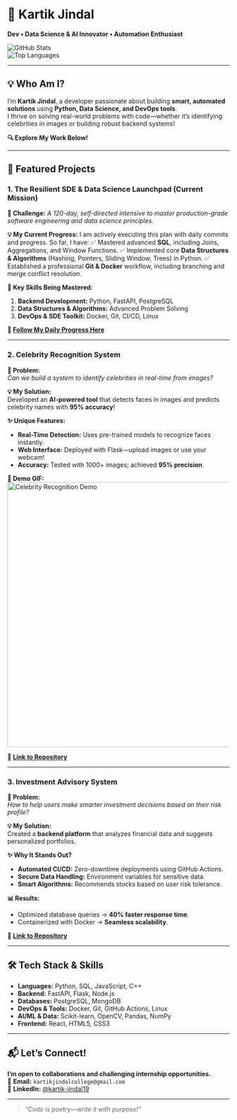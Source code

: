 # 👋 **Kartik Jindal**  
**Dev • Data Science & AI Innovator • Automation Enthusiast**  

![GitHub Stats](https://github-readme-stats.vercel.app/api?username=Kartik-jindal&show=prs=true&theme=radical)  
![Top Languages](https://github-readme-stats.vercel.app/api/top-langs?username=Kartik-jindal&layout=compact&theme=radical)  

---

## **💡 Who Am I?**  
I’m **Kartik Jindal**, a developer passionate about building **smart, automated solutions** using **Python, Data Science, and DevOps tools**.  
I thrive on solving real-world problems with code—whether it’s identifying celebrities in images or building robust backend systems!  

**🔍 Explore My Work Below!**  

---

## **🚀 Featured Projects**  

### **1. The Resilient SDE & Data Science Launchpad (Current Mission)**
**📌 Challenge:**
*A 120-day, self-directed intensive to master production-grade software engineering and data science principles.*

**💡 My Current Progress:**
I am actively executing this plan with daily commits and progress. So far, I have:
✅ Mastered advanced **SQL**, including Joins, Aggregations, and Window Functions.
✅ Implemented core **Data Structures & Algorithms** (Hashing, Pointers, Sliding Window, Trees) in Python.
✅ Established a professional **Git & Docker** workflow, including branching and merge conflict resolution.

**🔧 Key Skills Being Mastered:**
1.  **Backend Development:** Python, FastAPI, PostgreSQL
2.  **Data Structures & Algorithms:** Advanced Problem Solving
3.  **DevOps & SDE Toolkit:** Docker, Git, CI/CD, Linux

**🔗 [Follow My Daily Progress Here](https://github.com/Kartik-jindal/120_day_launchpad)**

---

### **2. Celebrity Recognition System**  
**📌 Problem:**  
*Can we build a system to identify celebrities in real-time from images?*  

**💡 My Solution:**  
Developed an **AI-powered tool** that detects faces in images and predicts celebrity names with **95% accuracy**!  

**✨ Unique Features:**  
- **Real-Time Detection:** Uses pre-trained models to recognize faces instantly.  
- **Web Interface:** Deployed with Flask—upload images or use your webcam!  
- **Accuracy:** Tested with 1000+ images; achieved **95% precision**.  

**📸 Demo GIF:**  
<img src="https://raw.githubusercontent.com/Kartik-jindal/Celebrity-Recognition/main/gif/demo.gif?raw=true" width="600" alt="Celebrity Recognition Demo">  

**🔗 [Link to Repository](https://github.com/Kartik-jindal/Celebrity-recognition-system)**  

---

### **3. Investment Advisory System**  
**📌 Problem:**  
*How to help users make smarter investment decisions based on their risk profile?*  

**💡 My Solution:**  
Created a **backend platform** that analyzes financial data and suggests personalized portfolios.  

**✨ Why It Stands Out?**  
- **Automated CI/CD:** Zero-downtime deployments using GitHub Actions.  
- **Secure Data Handling:** Environment variables for sensitive data.  
- **Smart Algorithms:** Recommends stocks based on user risk tolerance.  

**📊 Results:**  
- Optimized database queries → **40% faster response time**.  
- Containerized with Docker → **Seamless scalability**.  

**🔗 [Link to Repository](https://github.com/Kartik-jindal/Investment-Advisory-and-Portfolio-Management-System)**  

---

## **🛠️ Tech Stack & Skills**  

- **Languages:** Python, SQL, JavaScript, C++
- **Backend:** FastAPI, Flask, Node.js
- **Databases:** PostgreSQL, MongoDB
- **DevOps & Tools:** Docker, Git, GitHub Actions, Linux
- **AI/ML & Data:** Scikit-learn, OpenCV, Pandas, NumPy
- **Frontend:** React, HTML5, CSS3

---

## **📬 Let’s Connect!**  
**I’m open to collaborations and challenging internship opportunities.**  
📧 **Email:** `kartikjindalcollege@gmail.com`  
🔗 **LinkedIn:** [@kartik-jindal19](https://www.linkedin.com/in/kartik-jindal19/)  

---

> *“Code is poetry—write it with purpose!”*
